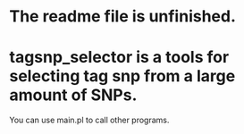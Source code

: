 # The readme file is unfinished.  
# tagsnp_selector is a tools for selecting tag snp from a large amount of SNPs.
You can use main.pl to call other programs.
